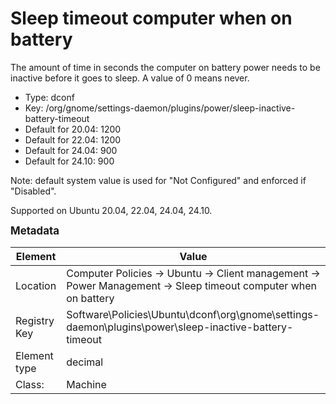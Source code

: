 # Sleep timeout computer when on battery

The amount of time in seconds the computer on battery power needs to be inactive before it goes to sleep. A value of 0 means never.

- Type: dconf
- Key: /org/gnome/settings-daemon/plugins/power/sleep-inactive-battery-timeout
- Default for 20.04: 1200
- Default for 22.04: 1200
- Default for 24.04: 900
- Default for 24.10: 900

Note: default system value is used for "Not Configured" and enforced if "Disabled".

Supported on Ubuntu 20.04, 22.04, 24.04, 24.10.



<span style="font-size: larger;">**Metadata**</span>

| Element      | Value            |
| ---          | ---              |
| Location     | Computer Policies -> Ubuntu -> Client management -> Power Management -> Sleep timeout computer when on battery    |
| Registry Key | Software\Policies\Ubuntu\dconf\org\gnome\settings-daemon\plugins\power\sleep-inactive-battery-timeout         |
| Element type | decimal |
| Class:       | Machine       |

